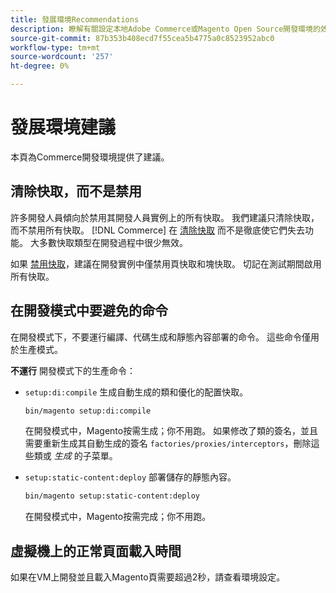 ```yaml
---
title: 發展環境Recommendations
description: 瞭解有關設定本地Adobe Commerce或Magento Open Source開發環境的效能建議。
source-git-commit: 87b353b408ecd7f55cea5b4775a0c8523952abc0
workflow-type: tm+mt
source-wordcount: '257'
ht-degree: 0%

---
```



# 發展環境建議

本頁為Commerce開發環境提供了建議。

## 清除快取，而不是禁用

許多開發人員傾向於禁用其開發人員實例上的所有快取。 我們建議只清除快取，而不禁用所有快取。 [!DNL Commerce] 在 [清除快取] 而不是徹底使它們失去功能。 大多數快取類型在開發過程中很少無效。

如果 [禁用快取]，建議在開發實例中僅禁用頁快取和塊快取。 切記在測試期間啟用所有快取。

## 在開發模式中要避免的命令

在開發模式下，不要運行編譯、代碼生成和靜態內容部署的命令。 這些命令僅用於生產模式。

**不運行** 開發模式下的生產命令：

* `setup:di:compile` 生成自動生成的類和優化的配置快取。

   ```bash
   bin/magento setup:di:compile
   ```

   在開發模式中，Magento按需生成；你不用跑。 如果修改了類的簽名，並且需要重新生成其自動生成的簽名 `factories/proxies/interceptors`，刪除這些類或 _生成_ 的子菜單。

* `setup:static-content:deploy` 部署儲存的靜態內容。

   ```bash
   bin/magento setup:static-content:deploy
   ```

   在開發模式中，Magento按需完成；你不用跑。

## 虛擬機上的正常頁面載入時間

如果在VM上開發並且載入Magento頁需要超過2秒，請查看環境設定。

<!-- Link definitions -->

[清除快取]: https://devdocs.magento.com/guides/v2.4/config-guide/cli/config-cli-subcommands-cache.html#config-cli-subcommands-cache-clean
[禁用快取]: https://devdocs.magento.com/guides/v2.4/config-guide/cli/config-cli-subcommands-cache.html#config-cli-subcommands-cache-en
